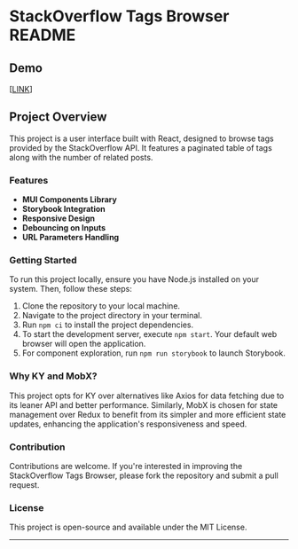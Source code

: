 # StackOverflow Tags Browser README

## Demo
[[LINK](https://emil-owczarek.github.io/stackTags/?page=1&pagesize=5&order=asc&sort=name&inname=)]

## Project Overview

This project is a user interface built with React, designed to browse tags provided by the StackOverflow API. It features a paginated table of tags along with the number of related posts.

### Features

- **MUI Components Library**
- **Storybook Integration**
- **Responsive Design**
- **Debouncing on Inputs**
- **URL Parameters Handling**

### Getting Started

To run this project locally, ensure you have Node.js installed on your system. Then, follow these steps:

1. Clone the repository to your local machine.
2. Navigate to the project directory in your terminal.
3. Run `npm ci` to install the project dependencies.
4. To start the development server, execute `npm start`. Your default web browser will open the application.
5. For component exploration, run `npm run storybook` to launch Storybook.

### Why KY and MobX?

This project opts for KY over alternatives like Axios for data fetching due to its leaner API and better performance. Similarly, MobX is chosen for state management over Redux to benefit from its simpler and more efficient state updates, enhancing the application's responsiveness and speed.

### Contribution

Contributions are welcome. If you're interested in improving the StackOverflow Tags Browser, please fork the repository and submit a pull request.

### License

This project is open-source and available under the MIT License.

---
